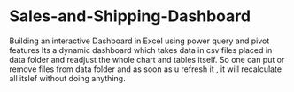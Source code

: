 # Sales-and-Shipping-Dashboard
Building an interactive Dashboard in Excel using power query and pivot features
Its a dynamic dashboard which takes data in csv files placed in data folder and readjust the whole chart and tables itself.
So one can put or remove files from data folder and as soon as u refresh it , it will recalculate all itslef without doing anything.
